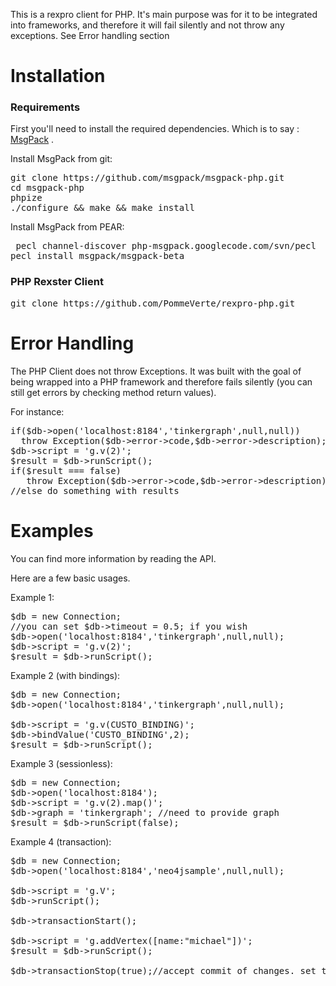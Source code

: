 This is a rexpro client for PHP. It's main purpose was for it to be integrated into frameworks, and therefore it will fail silently and not throw any exceptions. See Error handling section 


Installation
===

### Requirements


First you'll need to install the required dependencies. Which is to say : [MsgPack](http://msgpack.org/) .

Install MsgPack from git:
<pre>git clone https://github.com/msgpack/msgpack-php.git
cd msgpack-php
phpize
./configure && make && make install</pre>

Install MsgPack from PEAR:
<pre> pecl channel-discover php-msgpack.googlecode.com/svn/pecl
pecl install msgpack/msgpack-beta </pre>

### PHP Rexster Client

<pre>git clone https://github.com/PommeVerte/rexpro-php.git</pre>

Error Handling
===

The PHP Client does not throw Exceptions. It was built with the goal of being wrapped into a PHP framework and therefore fails silently (you can still get errors by checking method return values).

For instance:

<pre>
if($db->open('localhost:8184','tinkergraph',null,null))
  throw Exception($db->error->code,$db->error->description);
$db->script = 'g.v(2)';
$result = $db->runScript();
if($result === false)
   throw Exception($db->error->code,$db->error->description);
//else do something with results
</pre>

Examples
===

You can find more information by reading the API. 

Here are a few basic usages.


Example 1:

<pre>$db = new Connection;
//you can set $db->timeout = 0.5; if you wish
$db->open('localhost:8184','tinkergraph',null,null);
$db->script = 'g.v(2)';
$result = $db->runScript();</pre>

Example 2 (with bindings):

<pre>$db = new Connection;
$db->open('localhost:8184','tinkergraph',null,null);

$db->script = 'g.v(CUSTO_BINDING)';
$db->bindValue('CUSTO_BINDING',2);
$result = $db->runScript();</pre>

Example 3 (sessionless):

<pre>$db = new Connection;
$db->open('localhost:8184');
$db->script = 'g.v(2).map()';
$db->graph = 'tinkergraph'; //need to provide graph
$result = $db->runScript(false); </pre>

Example 4 (transaction):

<pre>$db = new Connection;
$db->open('localhost:8184','neo4jsample',null,null);

$db->script = 'g.V';
$db->runScript();
  	
$db->transactionStart();

$db->script = 'g.addVertex([name:"michael"])';
$result = $db->runScript();

$db->transactionStop(true);//accept commit of changes. set to false if you wish to cancel changes</pre>

